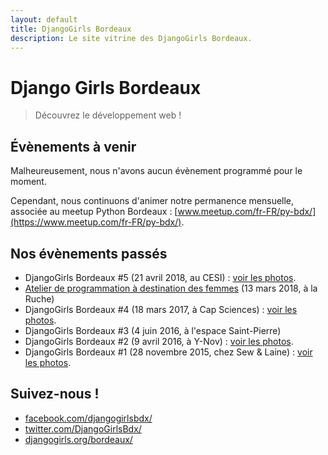 ```yaml
---
layout: default
title: DjangoGirls Bordeaux
description: Le site vitrine des DjangoGirls Bordeaux.
---
```


# Django Girls Bordeaux

> Découvrez le développement web !


## Évènements à venir

Malheureusement, nous n'avons aucun évènement programmé pour le moment.

Cependant, nous continuons d'animer notre permanence mensuelle, associée au meetup Python Bordeaux : [www.meetup.com/fr-FR/py-bdx/](https://www.meetup.com/fr-FR/py-bdx/).


## Nos évènements passés

  * DjangoGirls Bordeaux #5 (21 avril 2018, au CESI) : [voir les photos](https://www.flickr.com/photos/djangogirls/sets/72157696144908955/).
  * [Atelier de programmation à destination des femmes](http://www.socialgoodweek.com/portfolio/wizardes-bordeaux-initiation-programmation/) (13 mars 2018, à la Ruche)
  * DjangoGirls Bordeaux #4 (18 mars 2017, à Cap Sciences) : [voir les photos](https://www.flickr.com/photos/djangogirls/sets/72157679892213951/).
  * DjangoGirls Bordeaux #3 (4 juin 2016, à l'espace Saint-Pierre)
  * DjangoGirls Bordeaux #2 (9 avril 2016, à Y-Nov) : [voir les photos](https://www.flickr.com/photos/djangogirls/sets/72157659514855664).
  * DjangoGirls Bordeaux #1 (28 novembre 2015, chez Sew & Laine) : [voir les photos](https://www.flickr.com/photos/djangogirls/sets/72157664799097734).


## Suivez-nous !

  * [facebook.com/djangogirlsbdx/](https://facebook.com/djangogirlsbdx/)
  * [twitter.com/DjangoGirlsBdx/](http://twitter.com/DjangoGirlsBdx)
  * [djangogirls.org/bordeaux/](http://djangogirls.org/bordeaux/)
